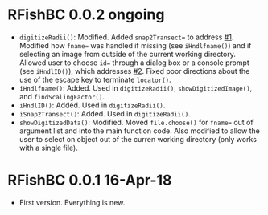 # RFishBC 0.0.2 ongoing
* `digitizeRadii()`: Modified. Added `snap2Transect=` to address [#1](https://github.com/droglenc/RFishBC/issues/1). Modified how `fname=` was handled if missing (see `iHndlfname()`) and if selecting an image from outside of the current working directory. Allowed user to choose `id=` through a dialog box or a console prompt (see `iHndlID()`), which addresses [#2](https://github.com/droglenc/RFishBC/issues/2). Fixed poor directions about the use of the escape key to terminate `locator()`.
* `iHndlfname()`: Added. Used in `digitizeRadii()`, `showDigitizedImage()`, and `findScalingFactor()`.
* `iHndlID()`: Added. Used in `digitizeRadii()`.
* `iSnap2Transect()`: Added. Used in `digitizeRadii()`.
* `showDigitizedData()`: Modified. Moved `file.choose()` for `fname=` out of argument list and into the main function code. Also modified to allow the user to select on object out of the curren working directory (only works with a single file).

# RFishBC 0.0.1 16-Apr-18
* First version. Everything is new.
